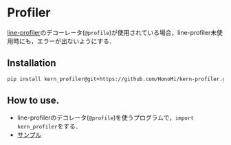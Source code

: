 # Profiler
[line-profiler](https://github.com/rkern/line_profiler)のデコーレータ(`@profile`)が使用されている場合，line-profiler未使用時にも，エラーが出ないようにする．

## Installation
```sh
pip install kern_profiler@git+https://github.com/HonoMi/kern-profiler.git@master

```

## How to use.
* line-profilerのデコレータ(`@profile`)を使うプログラムで，`import kern_profiler`をする．
* [サンプル](./sample.py)
